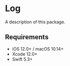 # Log
A description of this package.

## Requirements
- iOS 12.0+ / macOS 10.14+
- Xcode 12.0+
- Swift 5.3+

